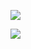 

![](https://gitee.com/hxc8/images7/raw/master/img/202407190812344.jpg)







![](https://gitee.com/hxc8/images7/raw/master/img/202407190812413.jpg)

